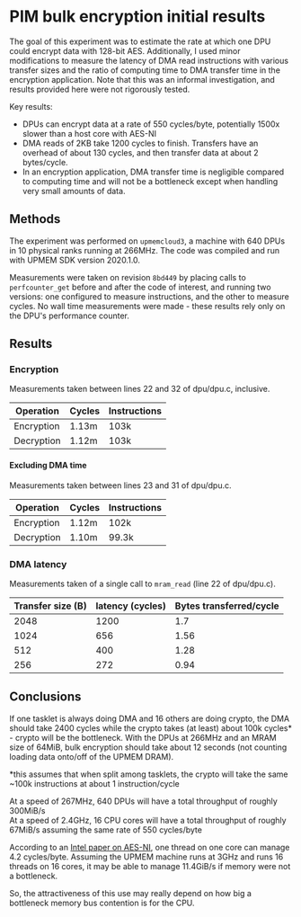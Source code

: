 # PIM bulk encryption initial results

The goal of this experiment was to estimate the rate at which one DPU could encrypt data with 128-bit AES. Additionally, I used minor modifications to measure the latency of DMA read instructions with various transfer sizes and the ratio of computing time to DMA transfer time in the encryption application. Note that this was an informal investigation, and results provided here were not rigorously tested.

Key results:
- DPUs can encrypt data at a rate of 550 cycles/byte, potentially 1500x slower than a host core with AES-NI
- DMA reads of 2KB take 1200 cycles to finish. Transfers have an overhead of about 130 cycles, and then transfer data at about 2 bytes/cycle.
- In an encryption application, DMA transfer time is negligible compared to computing time and will not be a bottleneck except when handling very small amounts of data.

## Methods
The experiment was performed on `upmemcloud3`, a machine with 640 DPUs in 10 physical ranks running at 266MHz. The code was compiled and run with UPMEM SDK version 2020.1.0.

Measurements were taken on revision `8bd449` by placing calls to `perfcounter_get` before and after the code of interest, and running two versions: one configured to measure instructions, and the other to measure cycles. No wall time measurements were made - these results rely only on the DPU's performance counter.

## Results
### Encryption
Measurements taken between lines 22 and 32 of dpu/dpu.c, inclusive.

Operation | Cycles | Instructions
---|---|---
Encryption | 1.13m | 103k
Decryption | 1.12m | 103k

#### Excluding DMA time
Measurements taken between lines 23 and 31 of dpu/dpu.c.

Operation | Cycles | Instructions
---|---|---
Encryption | 1.12m | 102k
Decryption | 1.10m | 99.3k

### DMA latency
Measurements taken of a single call to `mram_read` (line 22 of dpu/dpu.c).

Transfer size (B) | latency (cycles) | Bytes transferred/cycle
-------|------------|------------
2048 | 1200 | 1.7
1024 | 656 | 1.56
512 | 400 | 1.28
256 | 272 | 0.94

## Conclusions

If one tasklet is always doing DMA and 16 others are doing crypto, the DMA should take 2400 cycles while the crypto takes (at least) about 100k cycles* - crypto will be the bottleneck. With the DPUs at 266MHz and an MRAM size of 64MiB, bulk encryption should take about 12 seconds (not counting loading data onto/off of the UPMEM DRAM).

*this assumes that when split among tasklets, the crypto will take the same ~100k instructions at about 1 instruction/cycle

At a speed of 267MHz, 640 DPUs will have a total throughput of roughly 300MiB/s  
At a speed of 2.4GHz, 16 CPU cores will have a total throughput of roughly 67MiB/s assuming the same rate of 550 cycles/byte

According to an [Intel paper on AES-NI](https://software.intel.com/sites/default/files/m/d/4/1/d/8/10TB24_Breakthrough_AES_Performance_with_Intel_AES_New_Instructions.final.secure.pdf), one thread on one core can manage 4.2 cycles/byte. Assuming the UPMEM machine runs at 3GHz and runs 16 threads on 16 cores, it may be able to manage 11.4GiB/s if memory were not a bottleneck.

So, the attractiveness of this use may really depend on how big a bottleneck memory bus contention is for the CPU.


